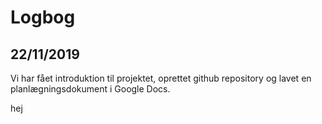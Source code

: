 # Logbog

## 22/11/2019
Vi har fået introduktion til projektet, oprettet github repository og lavet en planlægningsdokument i Google Docs.

hej